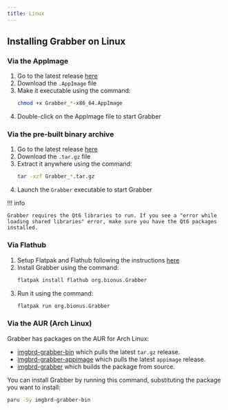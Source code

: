 ```yaml
---
title: Linux
---
```



## Installing Grabber on Linux

### Via the AppImage
1. Go to the latest release [here](https://github.com/Bionus/imgbrd-grabber/releases/latest)
2. Download the `.AppImage` file
3. Make it executable using the command:
    ```bash
    chmod +x Grabber_*-x86_64.AppImage
    ```
4. Double-click on the AppImage file to start Grabber

### Via the pre-built binary archive
1. Go to the latest release [here](https://github.com/Bionus/imgbrd-grabber/releases/latest)
2. Download the `.tar.gz` file
3. Extract it anywhere using the command:
    ```bash
    tar -xzf Grabber_*.tar.gz
    ```
4. Launch the `Grabber` executable to start Grabber

!!! info

    Grabber requires the Qt6 libraries to run. If you see a "error while loading shared libraries" error, make sure you have the Qt6 packages installed.

### Via Flathub
1. Setup Flatpak and Flathub following the instructions [here](https://flathub.org/setup)
2. Install Grabber using the command:
    ```bash
    flatpak install flathub org.bionus.Grabber
    ```       
3. Run it using the command:
    ```bash
    flatpak run org.bionus.Grabber
    ```

### Via the AUR (Arch Linux)
Grabber has packages on the AUR for Arch Linux:

* [imgbrd-grabber-bin](https://aur.archlinux.org/packages/imgbrd-grabber-bin) which pulls the latest `tar.gz` release.
* [imgbrd-grabber-appimage](https://aur.archlinux.org/packages/imgbrd-grabber-appimage) which pulls the latest `appimage` release.
* [imgbrd-grabber](https://aur.archlinux.org/packages/imgbrd-grabber) which builds the package from source.

You can install Grabber by running this command, substituting the package you want to install:
```bash
paru -Sy imgbrd-grabber-bin
```
